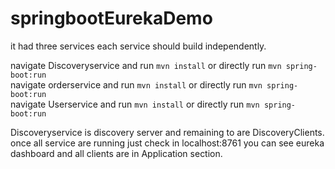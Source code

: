 # springbootEurekaDemo

it had three services each service should build independently.</br>

navigate Discoveryservice and run `mvn install` or directly run `mvn spring-boot:run` </br>
navigate orderservice and run `mvn install` or directly run `mvn spring-boot:run` </br>
navigate Userservice and run `mvn install` or directly run `mvn spring-boot:run` </br>

Discoveryservice is discovery server and remaining to are DiscoveryClients. </br>
once all service are running just check in localhost:8761 you can see eureka dashboard and all clients are in Application section.

